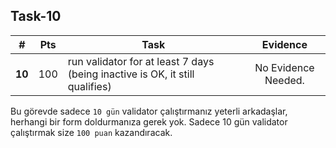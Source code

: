 ## Task-10 

| # | Pts |  Task  | Evidence |
| -- | -- | ------------- |:-------------:|
| **10** | 100 | run validator for at least 7 days (being inactive is OK, it still qualifies) | No Evidence Needed. |

Bu görevde sadece `10 gün` validator çalıştırmanız yeterli arkadaşlar, herhangi bir form doldurmanıza gerek yok. Sadece 10 gün validator çalıştırmak size `100 puan` kazandıracak.
